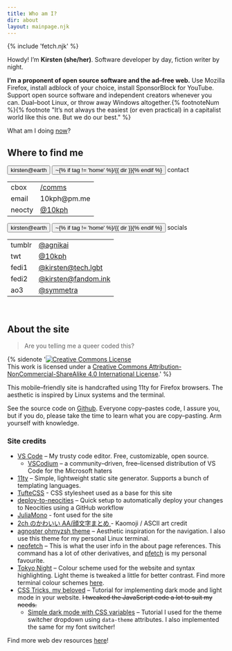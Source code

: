 ```yaml
---
title: Who am I?
dir: about
layout: mainpage.njk
---
```


{% include 'fetch.njk' %}

Howdy! I’m **Kirsten (she/her)**. Software developer by day, fiction writer by night.

**I’m a proponent of open source software and the ad–free web.** Use Mozilla Firefox, install adblock of your choice, install SponsorBlock for YouTube. Support open source software and independent creators whenever you can. Dual–boot Linux, or throw away Windows altogether.{% footnoteNum %}{% footnote "It’s not always the easiest (or even practical) in a capitalist world like this one. But we do our best." %}

What am I doing [now](/now)?

## Where to find me

<section class="terminal navbox">
  <p>
    <button class="btn host" tabindex="-1"><span>kirsten@earth</span></button>
    <button class="btn dir2" tabindex="-1">
      <span>~{% if tag != 'home' %}/{{ dir }}{% endif %}</span>
    </button>
    contact
  </p>
  <div class="fetch-box">
    <table class="fetch">
      <tr>
        <td class="fetch">cbox</td>
        <td><a href="/comms">/comms</a></td>
      </tr>
      <tr>
        <td class="fetch">email</td>
        <td>10kph@pm.me</td>
      </tr>
      <tr>
        <td class="fetch">neocty</td>
        <td><a href="https://neocities.org/site/10kp">@10kph</a></td>
      </tr>
    </table>
  </div>
  <p>
    <button class="btn host" tabindex="-1"><span>kirsten@earth</span></button>
    <button class="btn dir2" tabindex="-1">
      <span>~{% if tag != 'home' %}/{{ dir }}{% endif %}</span>
    </button>
    socials
  </p>
  <div class="fetch-box">
    <table class="fetch">
      <tr>
        <td class="fetch">tumblr</td>
        <td><a href="https://agnikai.tumblr.com/" rel="me">@agnikai</a></td>
      </tr>
      <tr>
        <td class="fetch">twt</td>
        <td><a href="https://twitter.com/10kph" rel="me">@10kph</a></td>
      </tr>
      <tr>
        <td class="fetch">fedi1</td>
        <td><a rel="me" href="https://tech.lgbt/@kirsten">@kirsten@tech.lgbt</a></td>
      </tr>
      <tr>
        <td class="fetch">fedi2</td>
        <td><a rel="me" href="https://fandom.ink/@kirsten">@kirsten@fandom.ink</a></td>
      </tr>
      <tr>
        <td class="fetch">ao3</td>
        <td><a href="https://archiveofourown.org/users/symmetra" rel="me">@symmetra</a></td>
      </tr>
    </table>
  </div>
</section>

<br />

## About the site

> Are you telling me a queer coded this?

{% sidenote '<a rel="license" href="http://creativecommons.org/licenses/by-nc-sa/4.0/"><img alt="Creative Commons License" style="border-width:0" src="https://i.creativecommons.org/l/by-nc-sa/4.0/80x15.png" /></a><br />This work is licensed under a <a rel="license" href="http://creativecommons.org/licenses/by-nc-sa/4.0/">Creative Commons Attribution-NonCommercial-ShareAlike 4.0 International License</a>.' %}

This mobile–friendly site is handcrafted using 11ty for Firefox browsers. The aesthetic is inspired by Linux systems and the terminal.

See the source code on [Github](https://github.com/tencurse/neocities). Everyone copy–pastes code, I assure you, but if you do, please take the time to learn what you are copy–pasting. Arm yourself with knowledge.

### Site credits

- [VS Code](https://code.visualstudio.com/) – My trusty code editor. Free, customizable, open source.
  - [VSCodium](https://vscodium.com/) – a community–driven, free–licensed distribution of VS Code for the Microsoft haters
- [11ty](https://www.11ty.dev/docs/getting-started/) – Simple, lightweight static site generator. Supports a bunch of templating languages.
- [TufteCSS](https://github.com/edwardtufte/tufte-css) - CSS stylesheet used as a base for this site
- [deploy-to-neocities](https://deploy-to-neocities.neocities.org/) – Quick setup to automatically deploy your changes to Neocities using a GitHub workflow
- [JuliaMono](https://juliamono.netlify.app/) - font used for the site
- [2ch のかわいい AA/顔文字まとめ ](https://2ch-aa.blogspot.com/) - Kaomoji / ASCII art credit
- [agnoster ohmyzsh theme](https://github.com/ohmyzsh/ohmyzsh/wiki/Themes#agnoster) – Aesthetic inspiration for the navigation. I also use this theme for my personal Linux terminal.
- [neofetch](https://github.com/dylanaraps/neofetch) – This is what the user info in the about page references. This command has a lot of other derivatives, and [pfetch](https://github.com/dylanaraps/pfetch) is my personal favourite.
- [Tokyo Night](https://github.com/folke/tokyonight.nvim) – Colour scheme used for the website and syntax highlighting. Light theme is tweaked a little for better contrast. Find more terminal colour schemes [here](https://gogh-co.github.io/Gogh/).
- [CSS Tricks, my beloved](https://css-tricks.com/a-complete-guide-to-dark-mode-on-the-web) – Tutorial for implementing dark mode and light mode in your website. ~~I tweaked the JavaScript code a lot to suit my needs.~~
  - [Simple dark mode with CSS variables](https://lukelowrey.com/css-variable-theme-switcher/) – Tutorial I used for the theme switcher dropdown using `data-theme` attributes. I also implemented the same for my font switcher!

Find more web dev resources [here](/resources/dev)!
